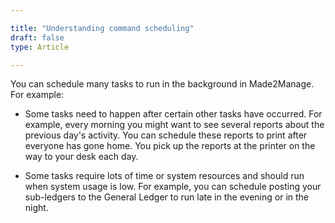 ```yaml
---

title: "Understanding command scheduling"
draft: false
type: Article

---
```


You can schedule many tasks to run in the background in Made2Manage. For example:

- Some tasks need to happen after certain other tasks have occurred. For example, every morning you might want to see several reports about the previous day's activity. You can schedule these reports to print after everyone has gone home. You pick up the reports at the printer on the way to your desk each day.

- Some tasks require lots of time or system resources and should run when system usage is low. For example, you can schedule posting your sub-ledgers to the General Ledger to run late in the evening or in the night.

​